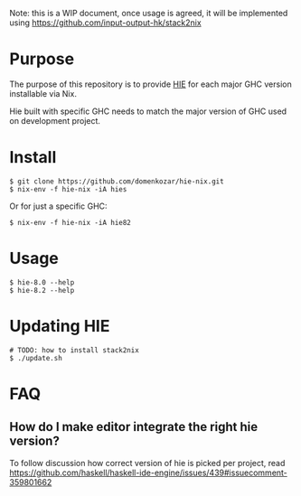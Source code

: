 Note: this is a WIP document, once usage is agreed, it will be
implemented using https://github.com/input-output-hk/stack2nix

# Purpose

The purpose of this repository is to provide [HIE](https://github.com/haskell/haskell-ide-engine)
for each major GHC version installable via Nix.

Hie built with specific GHC needs to match the major version of GHC used on development project.


# Install

    $ git clone https://github.com/domenkozar/hie-nix.git
    $ nix-env -f hie-nix -iA hies

Or for just a specific GHC:

    $ nix-env -f hie-nix -iA hie82

# Usage

    $ hie-8.0 --help
    $ hie-8.2 --help

# Updating HIE

    # TODO: how to install stack2nix
    $ ./update.sh

# FAQ

## How do I make editor integrate the right hie version?

To follow discussion how correct version of hie is picked per project, read https://github.com/haskell/haskell-ide-engine/issues/439#issuecomment-359801662
